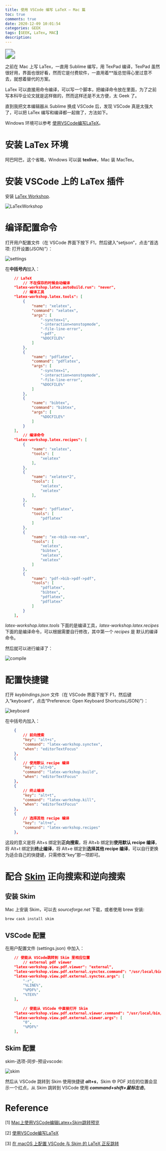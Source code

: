 ```yaml
---
title: 使用 VSCode 编写 LaTeX — Mac 篇
toc: true
comments: true
date: 2020-12-09 10:01:54
categories: GEEK
tags: [GEEK, LaTex, MAC]
description:
---
```


<img src="TexOnVsCode/vscode1.png" class="full-image" style="zoom:200%;" />

之前在 Mac 上写 LaTex，一直用 Sublime 编写，用 TexPad 编译，TexPad 虽然很好用，界面也很好看，然而它是付费软件，一直用着\*\*版总觉得心里过意不去，就想着替代的方案。

LaTex 可以直接用命令编译，可以写一个脚本，把编译命令放在里面，为了之前写本科毕业论文就是这样做的，然而这样还是不太方便，太 Geek 了。

直到我把文本编辑器从 Sublime 换成 VSCode 后，发现 VSCode 真是太强大了，可以把 LaTex 编写和编译都一起做了，方法如下。

<!--more-->

Windows 环境可以参考 [使用VSCode编写LaTeX](https://zhuanlan.zhihu.com/p/38178015)。

# 安装 LaTex 环境

阿巴阿巴，这个省略，Windows 可以装 **texlive**，Mac 装 MacTex。

# 安装 VSCode 上的 LaTex  插件

安装 [LaTex Workshop](https://marketplace.visualstudio.com/items?itemName=James-Yu.latex-workshop).

![LaTexWorkshop](TexOnVsCode/LaTexWorkshop.png)

# 编译配置命令

打开用户配置文件（在 VSCode 界面下按下 F1，然后键入“setjson”，点击“首选项: 打开设置(JSON)”）：

![settings](TexOnVsCode/settings.png)

在**中括号内**加入：

~~~json
    // LaTeX
		// 不在保存的时候自动编译
    "latex-workshop.latex.autoBuild.run": "never",
		// 编译工具
    "latex-workshop.latex.tools": [
        {
            "name": "xelatex",
            "command": "xelatex",
            "args": [
                "-synctex=1",
                "-interaction=nonstopmode",
                "-file-line-error",
                "-pdf",
                "%DOCFILE%"
            ]
        },
        {
            "name": "pdflatex",
            "command": "pdflatex",
            "args": [
                "-synctex=1",
                "-interaction=nonstopmode",
                "-file-line-error",
                "%DOCFILE%"
            ]
        },
        {
            "name": "bibtex",
            "command": "bibtex",
            "args": [
                "%DOCFILE%"
            ]
        }
    ],
		// 编译命令
    "latex-workshop.latex.recipes": [
        {
            "name": "xelatex",
            "tools": [
                "xelatex"
            ],
        },
        {
            "name": "xelatex*2",
            "tools": [
                "xelatex",
                "xelatex"
            ],
        },
        {
            "name": "pdflatex",
            "tools": [
                "pdflatex"
            ]
        },
        {
            "name": "xe->bib->xe->xe",
            "tools": [
                "xelatex",
                "bibtex",
                "xelatex",
                "xelatex"
            ]
        },
        {
            "name": "pdf->bib->pdf->pdf",
            "tools": [
                "pdflatex",
                "bibtex",
                "pdflatex",
                "pdflatex"
            ]
        }
    ],
~~~

*latex-workshop.latex.tools* 下面的是编译工具，*latex-workshop.latex.recipes* 下面的是编译命令，可以根据需要自行修改，其中第一个 *recipes* 是 默认的编译命令。

然后就可以进行编译了：

![compile](TexOnVsCode/compile.png)

# 配置快捷键

打开 *keybindings.json* 文件（在 VSCode 界面下按下 F1，然后键入“keyboard”，点击“Preference: Open Keyboard Shortcuts(JSON)”）：

![keyboard](TexOnVsCode/keyboard.png)

在中括号内加入：

~~~json
    {
        // 前向搜索
        "key": "alt+s",
        "command": "latex-workshop.synctex",
        "when": "editorTextFocus"
    },
    {
        // 使用默认 recipe 编译
        "key": "alt+b",
        "command": "latex-workshop.build",
        "when": "editorTextFocus"
    },
    {
        // 终止编译
        "key": "alt+t",
        "command": "latex-workshop.kill",
        "when": "editorTextFocus"
    },
    {
        // 选择其他 recipe 编译
        "key": "alt+e",
        "command": "latex-workshop.recipes"
    },
~~~

这段的意义是将 Alt+s 绑定到**正向搜索**，将 Alt+b 绑定到**使用默认 recipe 编译**，将 Alt+t 绑定到**终止编译**，将 Alt+e 绑定到**选择其他 recipe 编译**，可以自行更换为适合自己的快捷键，只需修改“key”那一项即可。

# 配合 [Skim](https://skim-app.sourceforge.io/) 正向搜索和逆向搜索

## 安装 Skim

Mac 上安装 Skim，可以去 *sourceforge.net* 下载，或者使用 brew 安装:

~~~bash
brew cask install skim
~~~

## VSCode 配置

在用户配置文件 (settings.json) 中加入：

~~~json
    // 使能从 VSCode跳转到 Skim 里相应位置
		// external pdf viewer
    "latex-workshop.view.pdf.viewer": "external",
    "latex-workshop.view.pdf.external.synctex.command": "/usr/local/bin/displayline",
    "latex-workshop.view.pdf.external.synctex.args": [
        "-r",
        "%LINE%",
        "%PDF%",
        "%TEX%"
    ],
		
		// 使能从 VSCode 中直接打开 Skim
    "latex-workshop.view.pdf.external.viewer.command": "/usr/local/bin/displayline",
    "latex-workshop.view.pdf.external.viewer.args": [
        "0",
        "%PDF%"
    ],
~~~

## Skim 配置

skim-选项-同步-预设vscode:

![skim](TexOnVsCode/skim.png)

然后从 VSCode 跳转到 Skim 使用快捷键 ***alt+s***，Skim 中 PDF 对应的位置会显示一个红点，从 Skim 跳转到 VSCode 使用 ***command+shift+鼠标左击***。

# Reference

[1] [Mac上使用VSCode编辑Latex+Skim跳转预览](https://blog.csdn.net/weixin_38842968/article/details/89922030)

[2] [使用VSCode编写LaTeX](https://zhuanlan.zhihu.com/p/38178015)

[3] [在 macOS 上配置 VSCode 与 Skim 的 LaTeX 正反跳转](https://liam.page/2018/04/24/Working-with-VSCode-on-macOS-configuration-LaTeX-workshop-and-Skim/)